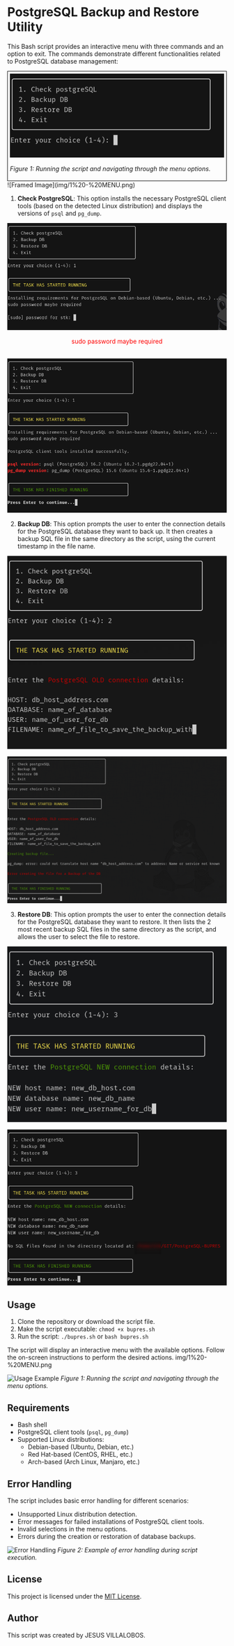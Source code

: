 # PostgreSQL Backup and Restore Utility

This Bash script provides an interactive menu with three commands and an option to exit. The commands demonstrate different functionalities related to PostgreSQL database management:

<div style="border: 1px solid black; padding: 5px;">
  <img src="img/1%20-%20MENU.png" alt="Usage Example">
  <p><em>Figure 1: Running the script and navigating through the menu options.</em></p>
</div>
![Framed Image](img/1%20-%20MENU.png)

1. **Check PostgreSQL**: This option installs the necessary PostgreSQL client tools (based on the detected Linux distribution) and displays the versions of `psql` and `pg_dump`.

![Usage Example](img/2%20-%20OPC%201%20-%20ASK%20SUDO%20PWD.png)
<center><span style="color:red;">sudo password maybe required</span></center>
<br>

![Usage Example](img/3%20-%20OPC%201%20-%20CHECKS%20FOR%20POSTGRES%20INSTALLS.png)

2. **Backup DB**: This option prompts the user to enter the connection details for the PostgreSQL database they want to back up. It then creates a backup SQL file in the same directory as the script, using the current timestamp in the file name.

![Usage Example](img/4%20-%20OPC%202%20-%20OLD%20SERVER%20TO%20BACKUP.png)

![Usage Example](img/5%20-%20OPC%202%20-%20ERROR%20FOR%20BACKUP.png)

3. **Restore DB**: This option prompts the user to enter the connection details for the PostgreSQL database they want to restore. It then lists the 2 most recent backup SQL files in the same directory as the script, and allows the user to select the file to restore.

![Usage Example](img/6%20-%20OPC%203%20-%20BACKUP%20TO%20RESTORE.png)

![Usage Example](img/7%20-%20OPC%203%20-%20ERROR%20FOR%20RESTORE.png)

## Usage

1. Clone the repository or download the script file.
2. Make the script executable: `chmod +x bupres.sh`
3. Run the script: `./bupres.sh` or `bash bupres.sh`

The script will display an interactive menu with the available options. Follow the on-screen instructions to perform the desired actions.
img/1%20-%20MENU.png

![Usage Example]([img/1%20-%20MENU.png])
*Figure 1: Running the script and navigating through the menu options.*

## Requirements

- Bash shell
- PostgreSQL client tools (`psql`, `pg_dump`)
- Supported Linux distributions:
  - Debian-based (Ubuntu, Debian, etc.)
  - Red Hat-based (CentOS, RHEL, etc.)
  - Arch-based (Arch Linux, Manjaro, etc.)

## Error Handling

The script includes basic error handling for different scenarios:
- Unsupported Linux distribution detection.
- Error messages for failed installations of PostgreSQL client tools.
- Invalid selections in the menu options.
- Errors during the creation or restoration of database backups.

![Error Handling](images/error_handling.png)
*Figure 2: Example of error handling during script execution.*

## License

This project is licensed under the [MIT License](LICENSE).

## Author

This script was created by JESUS VILLALOBOS.
